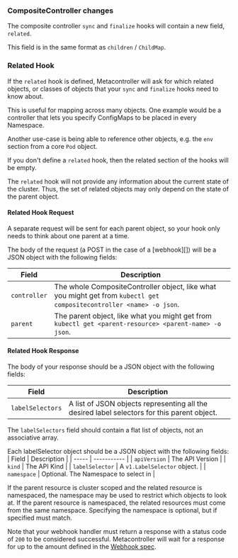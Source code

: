 ### CompositeController changes

The composite controller `sync` and `finalize` hooks will contain a new field, `related`.

This field is in the same format as `children` / `ChildMap`.

### Related Hook

If the `related` hook is defined, Metacontroller will ask for which related
objects, or classes of objects that your `sync` and `finalize` hooks need to
know about.

This is useful for mapping across many objects. One example would be a
controller that lets you specify ConfigMaps to be placed in every Namespace.

Another use-case is being able to reference other objects, e.g. the `env`
section from a core `Pod` object.

If you don't define a `related` hook, then the related section of the hooks will
be empty.

The `related` hook will not provide any information about the current state of
the cluster. Thus, the set of related objects may only depend on the state of
the parent object.

#### Related Hook Request

A separate request will be sent for each parent object,
so your hook only needs to think about one parent at a time.

The body of the request (a POST in the case of a [webhook][])
will be a JSON object with the following fields:

| Field | Description |
| ----- | ----------- |
| `controller` | The whole CompositeController object, like what you might get from `kubectl get compositecontroller <name> -o json`. |
| `parent` | The parent object, like what you might get from `kubectl get <parent-resource> <parent-name> -o json`. |

#### Related Hook Response

The body of your response should be a JSON object with the following fields:

| Field | Description |
| ----- | ----------- |
| `labelSelectors` | A list of JSON objects representing all the desired label selectors for this parent object. |

The `labelSelectors` field should contain a flat list of objects,
not an associative array.

Each labelSelector object should be a JSON object with the following fields:
| Field | Description |
| ----- | ----------- |
| `apiVersion` | The API Version |
| `kind` | The API Kind |
| `labelSelector` | A `v1.LabelSelector` object. |
| `namespace` | Optional. The Namespace to select in |

If the parent resource is cluster scoped and the related resource is namespaced,
the namespace may be used to restrict which objects to look at. If the parent
resource is namespaced, the related resources must come from the same namespace.
Specifying the namespace is optional, but if specified must match.

Note that your webhook handler must return a response with a status code of `200`
to be considered successful. Metacontroller will wait for a response for up to the
amount defined in the [Webhook spec](/api/hook/#webhook).
